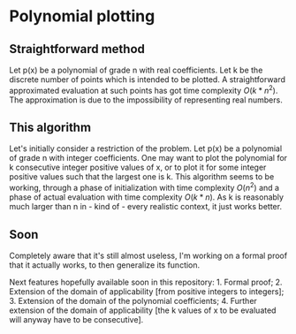 # Polynomial plotting

## Straightforward method

Let p(x) be a polynomial of grade n with real coefficients. Let k be the discrete number of points which is intended to be plotted.
A straightforward approximated evaluation at such points has got time complexity $O(k*n^2)$.
The approximation is due to the impossibility of representing real numbers.

## This algorithm

Let's initially consider a restriction of the problem.
Let p(x) be a polynomial of grade n with integer coefficients.
One may want to plot the polynomial for k consecutive integer positive values of x, or to plot it for some integer positive values such that the largest one is k.
This algorithm seems to be working, through a phase of initialization with time complexity $O(n^2)$ and a phase of actual evaluation with time complexity $O(k*n)$.
As k is reasonably much larger than n in - kind of - every realistic context, it just works better.

## Soon

Completely aware that it's still almost useless, I'm working on a formal proof that it actually works, to then generalize its function.

Next features hopefully available soon in this repository:
    1. Formal proof;
    2. Extension of the domain of applicability [from positive integers to integers];
    3. Extension of the domain of the polynomial coefficients;
    4. Further extension of the domain of applicability [the k values of x to be evaluated will anyway have to be consecutive].


